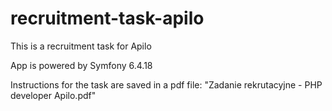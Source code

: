 # recruitment-task-apilo
This is a recruitment task for Apilo

App is powered by Symfony 6.4.18

Instructions for the task are saved in a pdf file: "Zadanie rekrutacyjne - PHP developer Apilo.pdf"